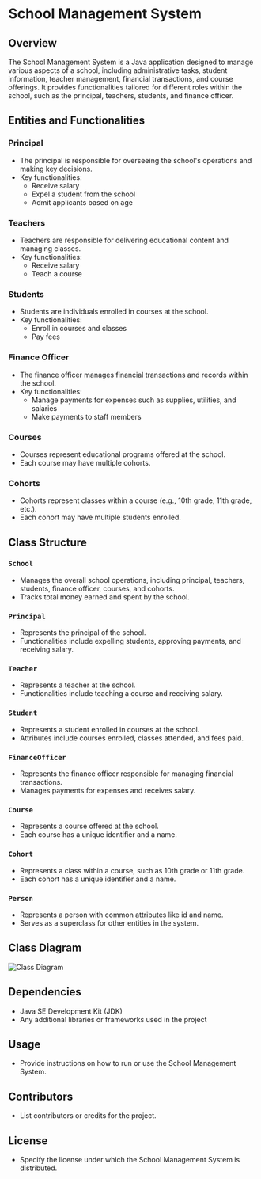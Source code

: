 # School Management System

## Overview
The School Management System is a Java application designed to manage various aspects of a school, including administrative tasks, student information, teacher management, financial transactions, and course offerings. It provides functionalities tailored for different roles within the school, such as the principal, teachers, students, and finance officer.

## Entities and Functionalities

### Principal
- The principal is responsible for overseeing the school's operations and making key decisions.
- Key functionalities:
    - Receive salary
    - Expel a student from the school
    - Admit applicants based on age

### Teachers
- Teachers are responsible for delivering educational content and managing classes.
- Key functionalities:
    - Receive salary
    - Teach a course

### Students
- Students are individuals enrolled in courses at the school.
- Key functionalities:
    - Enroll in courses and classes
    - Pay fees

### Finance Officer
- The finance officer manages financial transactions and records within the school.
- Key functionalities:
    - Manage payments for expenses such as supplies, utilities, and salaries
    - Make payments to staff members

### Courses
- Courses represent educational programs offered at the school.
- Each course may have multiple cohorts.

### Cohorts
- Cohorts represent classes within a course (e.g., 10th grade, 11th grade, etc.).
- Each cohort may have multiple students enrolled.

## Class Structure

### `School`
- Manages the overall school operations, including principal, teachers, students, finance officer, courses, and cohorts.
- Tracks total money earned and spent by the school.

### `Principal`
- Represents the principal of the school.
- Functionalities include expelling students, approving payments, and receiving salary.

### `Teacher`
- Represents a teacher at the school.
- Functionalities include teaching a course and receiving salary.

### `Student`
- Represents a student enrolled in courses at the school.
- Attributes include courses enrolled, classes attended, and fees paid.

### `FinanceOfficer`
- Represents the finance officer responsible for managing financial transactions.
- Manages payments for expenses and receives salary.

### `Course`
- Represents a course offered at the school.
- Each course has a unique identifier and a name.

### `Cohort`
- Represents a class within a course, such as 10th grade or 11th grade.
- Each cohort has a unique identifier and a name.

### `Person`
- Represents a person with common attributes like id and name.
- Serves as a superclass for other entities in the system.

## Class Diagram
![Class Diagram](link-to-your-class-diagram-image)

## Dependencies
- Java SE Development Kit (JDK)
- Any additional libraries or frameworks used in the project

## Usage
- Provide instructions on how to run or use the School Management System.

## Contributors
- List contributors or credits for the project.

## License
- Specify the license under which the School Management System is distributed.

